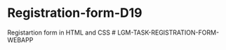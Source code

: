 # Registration-form-D19
Registartion form in HTML and CSS
#   L G M - T A S K - R E G I S T R A T I O N - F O R M - W E B A P P  
 